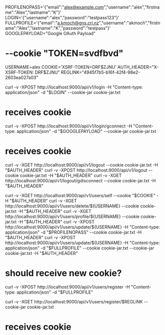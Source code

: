 
PROFILENOPASS='{"email":"alex@example.com","username":"alex","firstname":"Alex","lastname":"K"}'
LOGIN='{"username":"alex","password":"testpass123"}'
FULLPROFILE='{"email":"a.kmoch@gns.cri.nz","username":"akmoch","firstname":"Alex","lastname":"K","password":"testpass"}'
GOOGLEPAYLOAD="Google OAuth Payload"

# --cookie "TOKEN=svdfbvd"
USERNAME=alex
COOKIE='XSRF-TOKEN=DRF$ZJNU'
AUTH_HEADER="X-XSRF-TOKEN: DRF$ZJNU"
REGLINK="4945f7b5-b16f-42f4-98e2-2603ea027a03"

curl -v -XPOST http://localhost:9000/api/v1/login -H "Content-type: application/json" -d "$LOGIN" --cookie-jar cookie-jar.txt
# receives cookie

curl -v -XPOST http://localhost:9000/api/v1/login/gconnect -H "Content-type: application/json" -d "$GOOGLEPAYLOAD" --cookie-jar cookie-jar.txt
# receives cookie

curl -v -XGET http://localhost:9000/api/v1/logout --cookie cookie-jar.txt -H "$AUTH_HEADER"
curl -v -XPOST http://localhost:9000/api/v1/logout --cookie cookie-jar.txt  -H "$AUTH_HEADER"
curl -v -XGET http://localhost:9000/api/v1/logout/gdisconnect --cookie cookie-jar.txt -H "$AUTH_HEADER"

curl -v -XGET http://localhost:9000/api/v1/users/self --cookie "$COOKIE"  -H "$AUTH_HEADER"
curl -v -XGET http://localhost:9000/api/v1/users/delete/${USERNAME}  --cookie cookie-jar.txt  -H "$AUTH_HEADER"
curl -v -XGET http://localhost:9000/api/v1/users/profile/${USERNAME}  --cookie cookie-jar.txt  -H "$AUTH_HEADER"
curl -v -XPOST http://localhost:9000/api/v1/users/update/${USERNAME} -H "Content-type: application/json" -d "$PROFILENOPASS"  --cookie cookie-jar.txt  -H "$AUTH_HEADER"
curl -v -XPOST http://localhost:9000/api/v1/users/update/${USERNAME} -H "Content-type: application/json" -d "$FULLPROFILE"  --cookie cookie-jar.txt  --cookie-jar cookie-jar.txt -H "$AUTH_HEADER"
# should receive new cookie?

curl -v -XPOST http://localhost:9000/api/v1/users/register -H "Content-type: application/json" -d "$FULLPROFILE"

curl -v -XGET http://localhost:9000/api/v1/users/register/$REGLINK --cookie-jar cookie-jar.txt
# receives cookie



